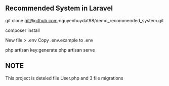 ## Recommended System in Laravel

git clone git@github.com:nguyenhuydat98/demo_recommended_system.git

composer install

New file > .env
Copy .env.example to .env

php artisan key:generate
php artisan serve

## NOTE
This project is deteled file User.php and 3 file migrations

